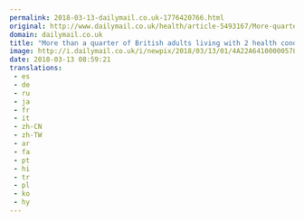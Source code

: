 ```yaml
---
permalink: 2018-03-13-dailymail.co.uk-1776420766.html
original: http://www.dailymail.co.uk/health/article-5493167/More-quarter-British-adults-living-2-health-conditions.html?ITO=1490&ns_mchannel=rss&ns_campaign=1490
domain: dailymail.co.uk
title: "More than a quarter of British adults living with 2 health conditions"
image: http://i.dailymail.co.uk/i/newpix/2018/03/13/01/4A22A64100000578-0-image-a-7_1520904136111.jpg
date: 2018-03-13 08:59:21
translations: 
 - es
 - de
 - ru
 - ja
 - fr
 - it
 - zh-CN
 - zh-TW
 - ar
 - fa
 - pt
 - hi
 - tr
 - pl
 - ko
 - hy
---
```


